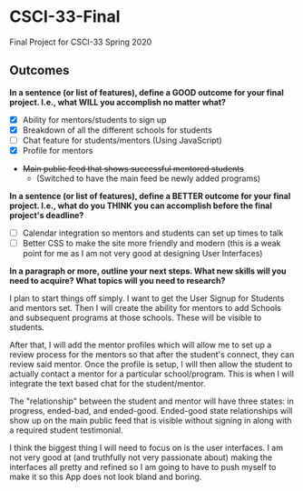 # CSCI-33-Final
Final Project for CSCI-33 Spring 2020

## Outcomes

__In a sentence (or list of features), define a GOOD outcome for your final project. I.e., what WILL you accomplish no matter what?__

- [x] Ability for mentors/students to sign up
- [x] Breakdown of all the different schools for students
- [ ] Chat feature for students/mentors (Using JavaScript)
- [x] Profile for mentors
- ~~Main public feed that shows successful mentored students~~ 
  - (Switched to have the main feed be newly added programs)

__In a sentence (or list of features), define a BETTER outcome for your final project. I.e., what do you THINK you can accomplish before the final project's deadline?__

- [ ] Calendar integration so mentors and students can set up times to talk 
- [ ] Better CSS to make the site more friendly and modern (this is a weak point for me as I am not very good at designing User Interfaces)

__In a paragraph or more, outline your next steps. What new skills will you need to acquire? What topics will you need to research?__

 I plan to start things off simply. I want to get the User Signup for Students and mentors set. Then I will create the ability for mentors to add Schools and subsequent programs at those schools. These will be visible to students. 

After that, I will add the mentor profiles which will allow me to set up a review process for the mentors so that after the student's connect, they can review said mentor. Once the profile is setup, I will then allow the student to actually contact a mentor for a particular school/program. This is when I will integrate the text based chat for the student/mentor. 

The "relationship" between the student and mentor will have three states: in progress, ended-bad, and ended-good. Ended-good state relationships will show up on the main public feed that is visible without signing in along with a required student testimonial. 

I think the biggest thing I will need to focus on is the user interfaces. I am not very good at (and truthfully not very passionate about) making the interfaces all pretty and refined so I am going to have to push myself to make it so this App does not look bland and boring. 
